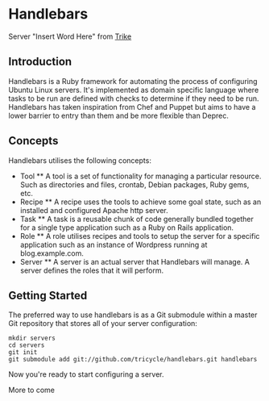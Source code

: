 Handlebars
==========

Server "Insert Word Here" from [Trike](http://tricycledevelopments.com/)

Introduction
------------

Handlebars is a Ruby framework for automating the process of configuring Ubuntu Linux servers. It's implemented as domain specific language where tasks to be run are defined with checks to determine if they need to be run. Handlebars has taken inspiration from Chef and Puppet but aims to have a lower barrier to entry than them and be more flexible than Deprec.

Concepts
--------

Handlebars utilises the following concepts:

* Tool
** A tool is a set of functionality for managing a particular resource. Such as directories and files, crontab, Debian packages, Ruby gems, etc.
* Recipe
** A recipe uses the tools to achieve some goal state, such as an installed and configured Apache http server.
* Task
** A task is a reusable chunk of code generally bundled together for a single type application such as a Ruby on Rails application.
* Role
** A role utilises recipes and tools to setup the server for a specific application such as an instance of Wordpress running at blog.example.com.
* Server
** A server is an actual server that Handlebars will manage. A server defines the roles that it will perform.

Getting Started
---------------

The preferred way to use handlebars is as a Git submodule within a master Git repository that stores all of your server configuration:

    mkdir servers
    cd servers
    git init
    git submodule add git://github.com/tricycle/handlebars.git handlebars

Now you're ready to start configuring a server.

More to come
